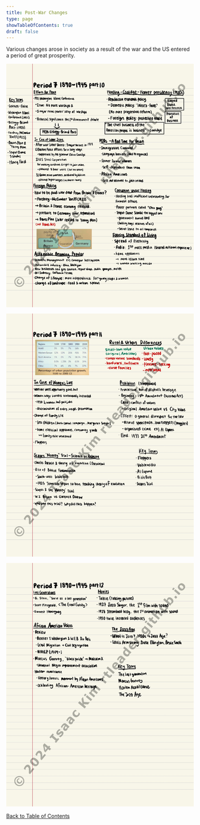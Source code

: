 ```yaml
---
title: Post-War Changes
type: page
showTableOfContents: true
draft: false
---
```

Various changes arose in society as a result of the war and the US entered a period of great prosperity.

![](./marked_AP_USHistory_Notes-11.jpg)

![](./marked_AP_USHistory_Notes-12.jpg)

![](./marked_AP_USHistory_Notes-13.jpg)

[Back to Table of Contents](../)